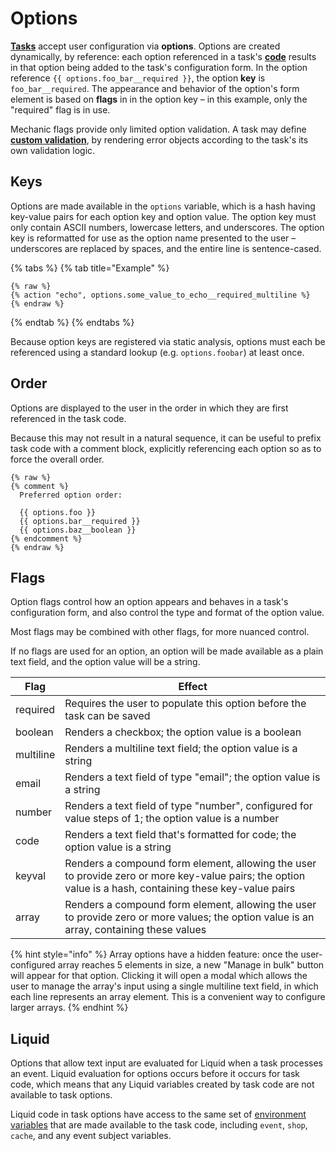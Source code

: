 # Options

[**Tasks**](../) accept user configuration via **options**. Options are created dynamically, by reference: each option referenced in a task's [**code**](../code/) results in that option being added to the task's configuration form. In the option reference `{{ options.foo_bar__required }}`, the option **key** is `foo_bar__required`. The appearance and behavior of the option's form element is based on **flags** in in the option key – in this example, only the "required" flag is in use.

Mechanic flags provide only limited option validation. A task may define [**custom validation**](custom-validation.md), by rendering error objects according to the task's its own validation logic.

## Keys

Options are made available in the `options` variable, which is a hash having key-value pairs for each option key and option value. The option key must only contain ASCII numbers, lowercase letters, and underscores. The option key is reformatted for use as the option name presented to the user – underscores are replaced by spaces, and the entire line is sentence-cased.

{% tabs %}
{% tab title="Example" %}
```liquid
{% raw %}
{% action "echo", options.some_value_to_echo__required_multiline %}
{% endraw %}
```
{% endtab %}
{% endtabs %}

Because option keys are registered via static analysis, options must each be referenced using a standard lookup (e.g. `options.foobar`) at least once.

## Order

Options are displayed to the user in the order in which they are first referenced in the task code.

Because this may not result in a natural sequence, it can be useful to prefix task code with a comment block, explicitly referencing each option so as to force the overall order.

```liquid
{% raw %}
{% comment %}
  Preferred option order:

  {{ options.foo }}
  {{ options.bar__required }}
  {{ options.baz__boolean }}
{% endcomment %}
{% endraw %}
```

## Flags

Option flags control how an option appears and behaves in a task's configuration form, and also control the type and format of the option value.

Most flags may be combined with other flags, for more nuanced control.

If no flags are used for an option, an option will be made available as a plain text field, and the option value will be a string.

| Flag      | Effect                                                                                                                                                   |
| --------- | -------------------------------------------------------------------------------------------------------------------------------------------------------- |
| required  | Requires the user to populate this option before the task can be saved                                                                                   |
| boolean   | Renders a checkbox; the option value is a boolean                                                                                                        |
| multiline | Renders a multiline text field; the option value is a string                                                                                             |
| email     | Renders a text field of type "email"; the option value is a string                                                                                       |
| number    | Renders a text field of type "number", configured for value steps of 1; the option value is a number                                                     |
| code      | Renders a text field that's formatted for code; the option value is a string                                                                             |
| keyval    | Renders a compound form element, allowing the user to provide zero or more key-value pairs; the option value is a hash, containing these key-value pairs |
| array     | Renders a compound form element, allowing the user to provide zero or more values; the option value is an array, containing these values                 |

{% hint style="info" %}
Array options have a hidden feature: once the user-configured array reaches 5 elements in size, a new "Manage in bulk" button will appear for that option. Clicking it will open a modal which allows the user to manage the array's input using a single multiline text field, in which each line represents an array element. This is a convenient way to configure larger arrays.
{% endhint %}

## Liquid

Options that allow text input are evaluated for Liquid when a task processes an event. Liquid evaluation for options occurs before it occurs for task code, which means that any Liquid variables created by task code are not available to task options.

Liquid code in task options have access to the same set of [environment variables](../code/environment-variables.md) that are made available to the task code, including `event`, `shop`, `cache`, and any event subject variables.
